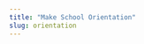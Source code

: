 ```yaml
---
title: "Make School Orientation"
slug: orientation
---
```




<embed src="" width="640" height="360" type='application/pdf'>